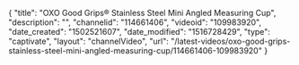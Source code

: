 {
    "title": "OXO Good Grips&reg; Stainless Steel Mini Angled Measuring Cup",
    "description": "",
    "channelid": "114661406",
    "videoid": "109983920",
    "date_created": "1502521607",
    "date_modified": "1516728429",
    "type": "captivate",
    "layout": "channelVideo",
    "url": "\/latest-videos\/oxo-good-grips-stainless-steel-mini-angled-measuring-cup\/114661406-109983920"
}
